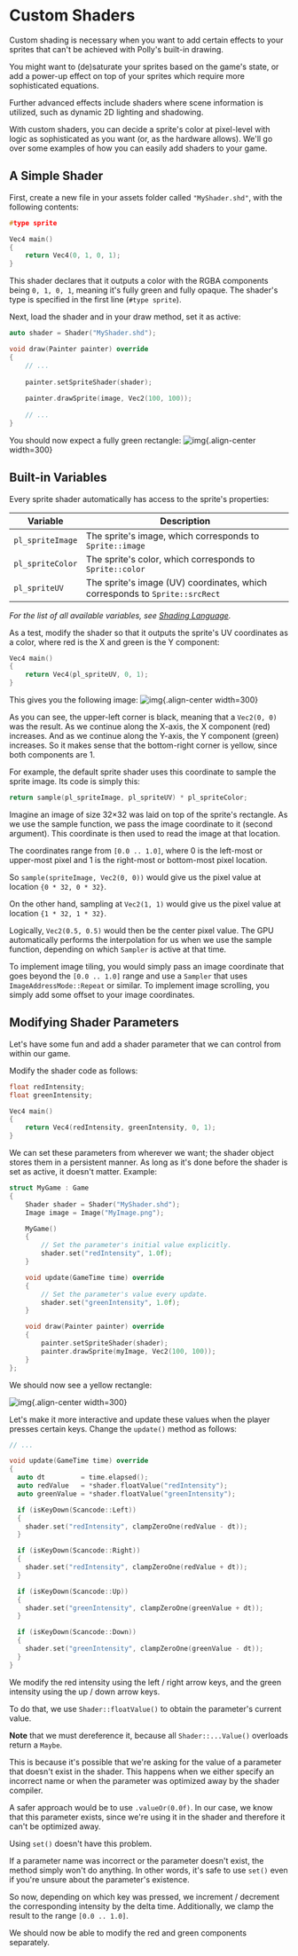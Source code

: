 # Custom Shaders

Custom shading is necessary when you want to add certain effects to your sprites that can't be achieved with Polly's built-in drawing.

You might want to (de)saturate your sprites based on the game's state, or add a power-up effect on top of your sprites which require more sophisticated equations.

Further advanced effects include shaders where scene information is utilized, such as dynamic 2D lighting and shadowing.

With custom shaders, you can decide a sprite's color at pixel-level with logic as sophisticated as you want (or, as the hardware allows). We'll go over some examples of how you can easily add shaders to your game.

## A Simple Shader

First, create a new file in your assets folder called `"MyShader.shd"`, with the following contents:

```cpp
#type sprite

Vec4 main()
{
    return Vec4(0, 1, 0, 1);
}
```

This shader declares that it outputs a color with the RGBA components being `0, 1, 0, 1`, meaning it's fully green and fully opaque. The shader's type is specified in the first line (`#type sprite`).

Next, load the shader and in your draw method, set it as active:

```cpp
auto shader = Shader("MyShader.shd");

void draw(Painter painter) override
{
    // ...
    
    painter.setSpriteShader(shader);
    
    painter.drawSprite(image, Vec2(100, 100));
    
    // ...
}
```

You should now expect a fully green rectangle:
![img](/assets/images/custom_shaders1.webp){.align-center width=300}

## Built-in Variables

Every sprite shader automatically has access to the sprite's properties:

| Variable | Description |
|----------|-------------|
| `pl_spriteImage` | The sprite's image, which corresponds to `Sprite::image` |
| `pl_spriteColor` | The sprite's color, which corresponds to `Sprite::color` |
| `pl_spriteUV` | The sprite's image (UV) coordinates, which corresponds to `Sprite::srcRect` |

_For the list of all available variables, see [Shading Language](/graphics/shading-language)._

As a test, modify the shader so that it outputs the sprite's UV coordinates as a color, where red is the X and green is the Y component:

```cpp
Vec4 main()
{
    return Vec4(pl_spriteUV, 0, 1);
}
```

This gives you the following image:
![img](/assets/images/custom_shaders2.webp){.align-center width=300}

As you can see, the upper-left corner is black, meaning that a `Vec2(0, 0)` was the result.
As we continue along the X-axis, the X component (red) increases.
And as we continue along the Y-axis, the Y component (green) increases.
So it makes sense that the bottom-right corner is yellow, since both components are 1.

For example, the default sprite shader uses this coordinate to sample the sprite image.
Its code is simply this:

```cpp
return sample(pl_spriteImage, pl_spriteUV) * pl_spriteColor;
```

Imagine an image of size 32×32 was laid on top of the sprite's rectangle.
As we use the sample function, we pass the image coordinate to it (second argument).
This coordinate is then used to read the image at that location.

The coordinates range from `[0.0 .. 1.0]`, where 0 is the left-most or upper-most pixel and 1 is the right-most or bottom-most pixel location.

So `sample(spriteImage, Vec2(0, 0))` would give us the pixel value at location `{0 * 32, 0 * 32}`.

On the other hand, sampling at `Vec2(1, 1)` would give us the pixel value at location `{1 * 32, 1 * 32}`.

Logically, `Vec2(0.5, 0.5)` would then be the center pixel value.
The GPU automatically performs the interpolation for us when we use the sample function, depending on which `Sampler` is active at that time.

To implement image tiling, you would simply pass an image coordinate that goes beyond the `[0.0 .. 1.0]` range and use a `Sampler` that uses `ImageAddressMode::Repeat` or similar. To implement image scrolling, you simply add some offset to your image coordinates.

## Modifying Shader Parameters

Let's have some fun and add a shader parameter that we can control from within our game.

Modify the shader code as follows:

```cpp
float redIntensity;
float greenIntensity;

Vec4 main()
{
    return Vec4(redIntensity, greenIntensity, 0, 1);
}
```

We can set these parameters from wherever we want; the shader object stores them in a persistent manner. As long as it's done before the shader is set as active, it doesn't matter.
Example:

```cpp
struct MyGame : Game
{
    Shader shader = Shader("MyShader.shd");
    Image image = Image("MyImage.png");

    MyGame()
    {
        // Set the parameter's initial value explicitly.
        shader.set("redIntensity", 1.0f);
    }

    void update(GameTime time) override
    {
        // Set the parameter's value every update.
        shader.set("greenIntensity", 1.0f);
    }

    void draw(Painter painter) override
    {
        painter.setSpriteShader(shader);
        painter.drawSprite(myImage, Vec2(100, 100));
    }
};
```

We should now see a yellow rectangle:

![img](/assets/images/custom_shaders3.webp){.align-center width=300}

Let's make it more interactive and update these values when the player presses certain keys.
Change the `update()` method as follows:

```cpp
// ...

void update(GameTime time) override
{
  auto dt         = time.elapsed();
  auto redValue   = *shader.floatValue("redIntensity");
  auto greenValue = *shader.floatValue("greenIntensity");

  if (isKeyDown(Scancode::Left))
  {
    shader.set("redIntensity", clampZeroOne(redValue - dt));
  }

  if (isKeyDown(Scancode::Right))
  {
    shader.set("redIntensity", clampZeroOne(redValue + dt));
  }

  if (isKeyDown(Scancode::Up))
  {
    shader.set("greenIntensity", clampZeroOne(greenValue + dt));
  }

  if (isKeyDown(Scancode::Down))
  {
    shader.set("greenIntensity", clampZeroOne(greenValue - dt));
  }
}
```

We modify the red intensity using the left / right arrow keys, and the green intensity using the up / down arrow keys.

To do that, we use `Shader::floatValue()` to obtain the parameter's current value.

**Note** that we must dereference it, because all `Shader::...Value()` overloads return a `Maybe`.

This is because it's possible that we're asking for the value of a parameter that doesn't exist in the shader. This happens when we either specify an incorrect name or when the parameter was optimized away by the shader compiler.

A safer approach would be to use `.valueOr(0.0f)`. In our case, we know that this parameter exists, since we're using it in the shader and therefore it can't be optimized away.

Using `set()` doesn't have this problem.

If a parameter name was incorrect or the parameter doesn't exist, the method simply won't do anything.
In other words, it's safe to use `set()` even if you're unsure about the parameter's existence.

So now, depending on which key was pressed, we increment / decrement the corresponding intensity by the delta time. Additionally, we clamp the result to the range `[0.0 .. 1.0]`.

We should now be able to modify the red and green components separately.

